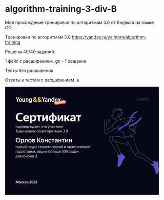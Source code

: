 # algorithm-training-3-div-B

Моё прохождение тренировки по алгоритмам 3.0 от Яндекса на языке GO

Тренировки по алгоритмам 3.0
https://yandex.ru/yaintern/algorithm-training

Решены 40/40 заданий.

1 файл с расширением .go - 1 решение

Тесты без расширения

Ответы к тестам с расширением .a

![Certificate](certificate.png)

